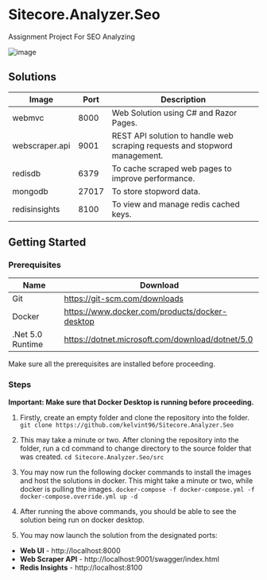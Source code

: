 # Sitecore.Analyzer.Seo

Assignment Project For SEO Analyzing

![image](https://user-images.githubusercontent.com/82433256/115150549-73e9a880-a09b-11eb-88ee-2218a25333aa.png)


## Solutions
| Image  | Port  | Description |
| ----------------------- | ------------ | ------------|
| webmvc  | 8000  | Web Solution using C# and Razor Pages. |
| webscraper.api  | 9001  | REST API solution to handle web scraping requests and stopword management.
| redisdb | 6379| To cache scraped web pages to improve performance.
| mongodb | 27017|  To store stopword data.
| redisinsights | 8100| To view and manage redis cached keys.

## Getting Started

### Prerequisites
|  Name | Download  |
| ------------ | ------------ |
| Git  | https://git-scm.com/downloads  |
| Docker  |  https://www.docker.com/products/docker-desktop |
| .Net 5.0 Runtime | https://dotnet.microsoft.com/download/dotnet/5.0|

Make sure all the prerequisites are installed before proceeding.

### Steps
**Important: Make sure that Docker Desktop is running before proceeding.**

1. Firstly, create an empty folder and clone the repository into the folder.
` git clone https://github.com/kelvint96/Sitecore.Analyzer.Seo`

2. This may take a minute or two. After cloning the repository into the folder, run a cd command to change directory to the source folder that was created.
` cd Sitecore.Analyzer.Seo/src `

3. You may now run the following docker commands to install the images and host the solutions in docker. This might take a minute or two, while docker is pulling the images.
`docker-compose -f docker-compose.yml -f docker-compose.override.yml up -d`

4. After running the above commands, you should be able to see the solution being run on docker desktop.

5. You may now launch the solution from the designated ports:
- **Web UI** - http://localhost:8000
- **Web Scraper API** - http://localhost:9001/swagger/index.html
- **Redis Insights** - http://localhost:8100

